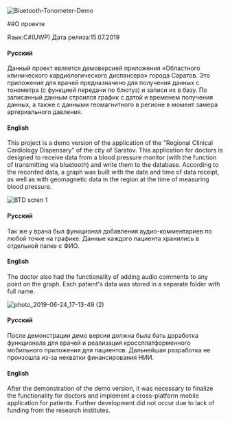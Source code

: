 ![Bluetooth-Tonometer-Demo](https://user-images.githubusercontent.com/50139805/202864850-9661d325-c97d-43ca-a302-a90bd6ed701e.png)

##О проекте

Язык:C#(UWP)
Дата релиза:15.07.2019

#### Русский
Данный проект является демоверсией приложения «Областного клинического кардиологического диспансера» города Саратов. Это приложение для врачей предназначено для получения данных с тонометра (с функцией передачи по блютуз) и записи их в базу. По записанный данным строился график с датой и временем получения данных, а также с данными геомагнитного в регионе в момент замера артериального давления.

#### English
This project is a demo version of the application of the "Regional Clinical Cardiology Dispensary" of the city of Saratov. This application for doctors is designed to receive data from a blood pressure monitor (with the function of transmitting via bluetooth) and write them to the database. According to the recorded data, a graph was built with the date and time of data receipt, as well as with geomagnetic data in the region at the time of measuring blood pressure.

![BTD scren 1](https://user-images.githubusercontent.com/50139805/202864764-b27745c1-95be-4e16-afd2-816a1594deb5.png)

#### Русский
Так же у врача был функционал добавления аудио-комментариев по любой точке на графике. Данные каждого пациента хранились в отдельной папке с ФИО.

#### English
The doctor also had the functionality of adding audio comments to any point on the graph. Each patient's data was stored in a separate folder with full name.

![photo_2019-06-24_17-13-49 (2)](https://user-images.githubusercontent.com/50139805/202864791-bcdbeee3-5055-431c-960d-bedc9f5087c7.jpg)

#### Русский
После демонстрации демо версии должна была бать доработка функционала для врачей и реализация кроссплатформенного мобильного приложения для пациентов. Дальнейшая разработка не произошла из-за нехватки финансирования НИИ.
#### English
After the demonstration of the demo version, it was necessary to finalize the functionality for doctors and implement a cross-platform mobile application for patients. Further development did not occur due to lack of funding from the research institutes.
